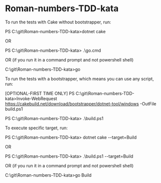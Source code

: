 # Roman-numbers-TDD-kata

To run the tests with Cake without bootstrapper, run:

PS C:\git\Roman-numbers-TDD-kata>dotnet cake

OR

PS C:\git\Roman-numbers-TDD-kata> .\go.cmd

OR (if you run it in a command prompt and not powershell shell)

C:\git\Roman-numbers-TDD-kata>go

To run the tests with a bootstrapper, which means you can use any script, run:

[OPTIONAL-FIRST TIME ONLY]
PS C:\git\Roman-numbers-TDD-kata>Invoke-WebRequest https://cakebuild.net/download/bootstrapper/dotnet-tool/windows -OutFile build.ps1

PS C:\git\Roman-numbers-TDD-kata> .\build.ps1

To execute specific target, run:

PS C:\git\Roman-numbers-TDD-kata> dotnet cake --target=Build

OR

PS C:\git\Roman-numbers-TDD-kata> .\build.ps1 --target=Build

OR (if you run it in a command prompt and not powershell shell)

C:\git\Roman-numbers-TDD-kata>go Build
